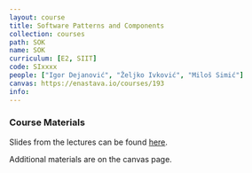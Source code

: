 ```yaml
---
layout: course
title: Software Patterns and Components
collection: courses
path: SOK
name: SOK
curriculum: [E2, SIIT]
code: SIxxxx
people: ["Igor Dejanović", "Željko Ivković", "Miloš Simić"]
canvas: https://enastava.io/courses/193
info:
---
```



### Course Materials

Slides from the lectures can be found [here](http://igordejanovic.net/courses/sok/).

Additional materials are on the canvas page.
